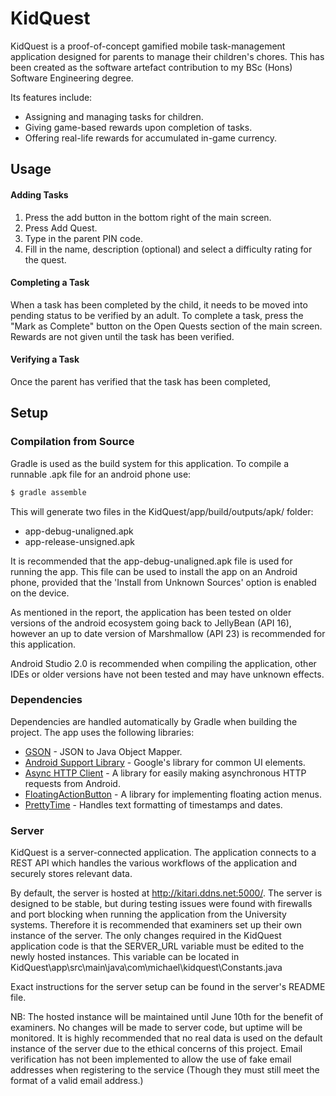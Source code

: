 # KidQuest

KidQuest is a proof-of-concept gamified mobile task-management application designed for parents to manage their children's chores. 
This has been created as the software artefact contribution to my BSc (Hons) Software Engineering degree.

Its features include:

- Assigning and managing tasks for children.
- Giving game-based rewards upon completion of tasks.
- Offering real-life rewards for accumulated in-game currency.

## Usage

#### Adding Tasks

1. Press the add button in the bottom right of the main screen.
2. Press Add Quest.
3. Type in the parent PIN code.
4. Fill in the name, description (optional) and select a difficulty rating for the quest.

#### Completing a Task

When a task has been completed by the child, it needs to be moved into pending status to be verified by an adult.
To complete a task, press the "Mark as Complete" button on the Open Quests section of the main screen.
Rewards are not given until the task has been verified.

#### Verifying a Task

Once the parent has verified that the task has been completed, 

## Setup

### Compilation from Source

Gradle is used as the build system for this application. To compile a runnable .apk file for an android phone use:

```bash
$ gradle assemble
```

This will generate two files in the KidQuest/app/build/outputs/apk/ folder:
- app-debug-unaligned.apk
- app-release-unsigned.apk

It is recommended that the app-debug-unaligned.apk file is used for running the app.
This file can be used to install the app on an Android phone, provided that the 'Install from Unknown Sources' option is enabled on the device.

As mentioned in the report, the application has been tested on older versions of the android ecosystem going back to JellyBean (API 16), however an up to date version of Marshmallow (API 23) is recommended for this application.

Android Studio 2.0 is recommended when compiling the application, other IDEs or older versions have not been tested and may have unknown effects.

### Dependencies

Dependencies are handled automatically by Gradle when building the project.
The app uses the following libraries:
* [GSON] - JSON to Java Object Mapper.
* [Android Support Library][androidsupport] - Google's library for common UI elements.
* [Async HTTP Client][asynchttp] - A library for easily making asynchronous HTTP requests from Android.
* [FloatingActionButton][fab] - A library for implementing floating action menus.
* [PrettyTime][prettytime] - Handles text formatting of timestamps and dates.

### Server

KidQuest is a server-connected application. 
The application connects to a REST API which handles the various workflows of the application and securely stores relevant data.

By default, the server is hosted at http://kitari.ddns.net:5000/.
The server is designed to be stable, but during testing issues were found with firewalls and port blocking when running the application from the University systems. 
Therefore it is recommended that examiners set up their own instance of the server.
The only changes required in the KidQuest application code is that the SERVER_URL variable must be edited to the newly hosted instances. This variable can be located in KidQuest\app\src\main\java\com\michael\kidquest\Constants.java

Exact instructions for the server setup can be found in the server's README file.

NB: The hosted instance will be maintained until June 10th for the benefit of examiners. 
No changes will be made to server code, but uptime will be monitored. 
It is highly recommended that no real data is used on the default instance of the server due to the ethical concerns of this project. 
Email verification has not been implemented to allow the use of fake email addresses when registering to the service 
(Though they must still meet the format of a valid email address.)

[//]: # (These are reference links used in the body of this note and get stripped out when the markdown processor does its job. There is no need to format nicely because it shouldn't be seen. Thanks SO - http://stackoverflow.com/questions/4823468/store-comments-in-markdown-syntax)


   [gson]: <https://github.com/google/gson>
   [androidsupport]: <http://developer.android.com/tools/support-library/index.html>
   [asynchttp]: <http://loopj.com/android-async-http/>
   [fab]: <https://github.com/Clans/FloatingActionButton>
   [prettytime]: <http://www.ocpsoft.org/prettytime/>

